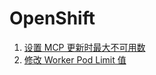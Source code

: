 # OpenShift

1. [设置 MCP 更新时最大不可用数](https://access.redhat.com/solutions/4669561)
2. [修改 Worker Pod Limit 值](https://docs.openshift.com/container-platform/4.8/post_installation_configuration/machine-configuration-tasks.html#create-a-containerruntimeconfig_post-install-machine-configuration-tasks)
